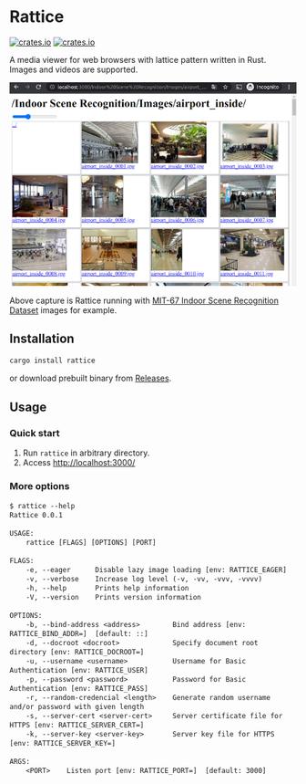 # Rattice

[![crates.io](https://img.shields.io/crates/v/rattice.svg)](https://crates.io/crates/rattice/)
[![crates.io](https://img.shields.io/crates/d/rattice)](https://crates.io/crates/rattice/)

A media viewer for web browsers with lattice pattern written in Rust.  
Images and videos are supported.

![screencap](https://raw.githubusercontent.com/oza6ut0ne/rattice/master/pic/screencap.png)

Above capture is Rattice running with [MIT-67 Indoor Scene Recognition Dataset](http://web.mit.edu/torralba/www/indoor.html) images for example.

## Installation

```sh
cargo install rattice
```

or download prebuilt binary from [Releases](https://github.com/oza6ut0ne/rattice/releases).

## Usage

### Quick start

1. Run `rattice` in arbitrary directory.
1. Access [http://localhost:3000/](http://localhost:3000/)

### More options

```shellsession
$ rattice --help
Rattice 0.0.1

USAGE:
    rattice [FLAGS] [OPTIONS] [PORT]

FLAGS:
    -e, --eager      Disable lazy image loading [env: RATTICE_EAGER]
    -v, --verbose    Increase log level (-v, -vv, -vvv, -vvvv)
    -h, --help       Prints help information
    -V, --version    Prints version information

OPTIONS:
    -b, --bind-address <address>        Bind address [env: RATTICE_BIND_ADDR=]  [default: ::]
    -d, --docroot <docroot>             Specify document root directory [env: RATTICE_DOCROOT=]
    -u, --username <username>           Username for Basic Authentication [env: RATTICE_USER]
    -p, --password <password>           Password for Basic Authentication [env: RATTICE_PASS]
    -r, --random-credencial <length>    Generate random username and/or password with given length
    -s, --server-cert <server-cert>     Server certificate file for HTTPS [env: RATTICE_SERVER_CERT=]
    -k, --server-key <server-key>       Server key file for HTTPS [env: RATTICE_SERVER_KEY=]

ARGS:
    <PORT>    Listen port [env: RATTICE_PORT=]  [default: 3000]
```
